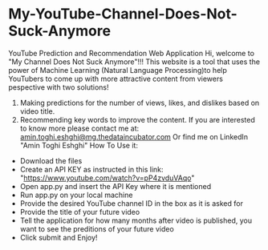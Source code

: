 # My-YouTube-Channel-Does-Not-Suck-Anymore
YouTube Prediction and Recommendation Web Application
Hi, welcome to "My Channel Does Not Suck Anymore"!!!
This website is a tool that uses the power of Machine Learning (Natural Language Processing)to help YouTubers to come up with more attractive content from viewers pespective with two solutions!
1. Making predictions for the number of views, likes, and dislikes based on video title.
2. Recommending key words to improve the content.
If you are interested to know more please contact me at: amin.toghi.eshghi@mg.thedataincubator.com
Or find me on LinkedIn "Amin Toghi Eshghi"
How To Use it:
- Download the files
- Create an API KEY as instructed in this link: "https://www.youtube.com/watch?v=pP4zvduVAqo"
- Open app.py and insert the API Key where it is mentioned
- Run app.py on your local machine
- Provide the desired YouTube channel ID in the box as it is asked for
- Provide the title of your future video
- Tell the application for how many months after video is published, you want to see the preditions of your future video
- Click submit and Enjoy!
